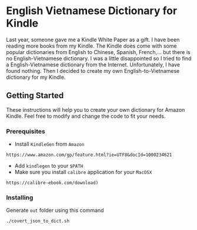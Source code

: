 # English Vietnamese Dictionary for Kindle #

Last year, someone gave me a Kindle White Paper as a gift. I have been reading more books from my Kindle. 
The Kindle does come with some popular dictionaries from English to Chinese, Spanish, French,... 
but there is no English-Vietnamese dictionary. I was a little disappointed so I tried to find a English-Vietnamese 
dictionary from the Internet. Unfortunately, I have found nothing. Then I decided to create my own 
English-to-Vietnamese dictionary for my Kindle.      


## Getting Started

These instructions will help you to create your own dictionary for Amazon Kindle. Feel free to modify 
and change the code to fit your needs. 

### Prerequisites
  
- Install ```KindleGen``` from `Amazon`
```
https://www.amazon.com/gp/feature.html?ie=UTF8&docId=1000234621
```

- Add `kindlegen` to your `$PATH`
- Make sure you install `calibre` application for your `MacOSX` 
```
https://calibre-ebook.com/download)
``` 

### Installing
Generate ```out``` folder using this command 

```
./covert_json_to_dict.sh 

```



